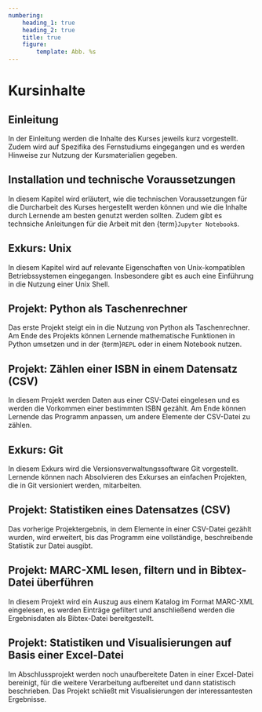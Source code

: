 ```yaml
---
numbering:
    heading_1: true
    heading_2: true
    title: true
    figure:
        template: Abb. %s
---
```


# Kursinhalte

## Einleitung

In der Einleitung werden die Inhalte des Kurses jeweils kurz vorgestellt. Zudem
wird auf Spezifika des Fernstudiums eingegangen und es werden Hinweise zur
Nutzung der Kursmaterialien gegeben.

## Installation und technische Voraussetzungen

In diesem Kapitel wird erläutert, wie die technischen Voraussetzungen für die
Durcharbeit des Kurses hergestellt werden können und wie die Inhalte durch
Lernende am besten genutzt werden sollten. Zudem gibt es technsiche Anleitungen
für die Arbeit mit den {term}`Jupyter Notebook`s.

## Exkurs: Unix

In diesem Kapitel wird auf relevante Eigenschaften von Unix-kompatiblen
Betriebssystemen eingegangen. Insbesondere gibt es auch eine Einführung in die
Nutzung einer Unix Shell.

## Projekt: Python als Taschenrechner

Das erste Projekt steigt ein in die Nutzung von Python als Taschenrechner. Am
Ende des Projekts können Lernende mathematische Funktionen in Python umsetzen
und in der {term}`REPL` oder in einem Notebook nutzen.

## Projekt: Zählen einer ISBN in einem Datensatz (CSV)

In diesem Projekt werden Daten aus einer CSV-Datei eingelesen und es werden die
Vorkommen einer bestimmten ISBN gezählt. Am Ende können Lernende das Programm
anpassen, um andere Elemente der CSV-Datei zu zählen.

## Exkurs: Git

In diesem Exkurs wird die Versionsverwaltungssoftware Git vorgestellt. Lernende
können nach Absolvieren des Exkurses an einfachen Projekten, die in Git
versioniert werden, mitarbeiten.

## Projekt: Statistiken eines Datensatzes (CSV)

Das vorherige Projektergebnis, in dem Elemente in einer CSV-Datei gezählt
wurden, wird erweitert, bis das Programm eine vollständige, beschreibende
Statistik zur Datei ausgibt.

## Projekt: MARC-XML lesen, filtern und in Bibtex-Datei überführen

In diesem Projekt wird ein Auszug aus einem Katalog im Format MARC-XML
eingelesen, es werden Einträge gefiltert und anschließend werden die
Ergebnisdaten als Bibtex-Datei bereitgestellt.

## Projekt: Statistiken und Visualisierungen auf Basis einer Excel-Datei

Im Abschlussprojekt werden noch unaufbereitete Daten in einer Excel-Datei
bereinigt, für die weitere Verarbeitung aufbereitet und dann statistisch
beschrieben. Das Projekt schließt mit Visualisierungen der interessantesten
Ergebnisse.
